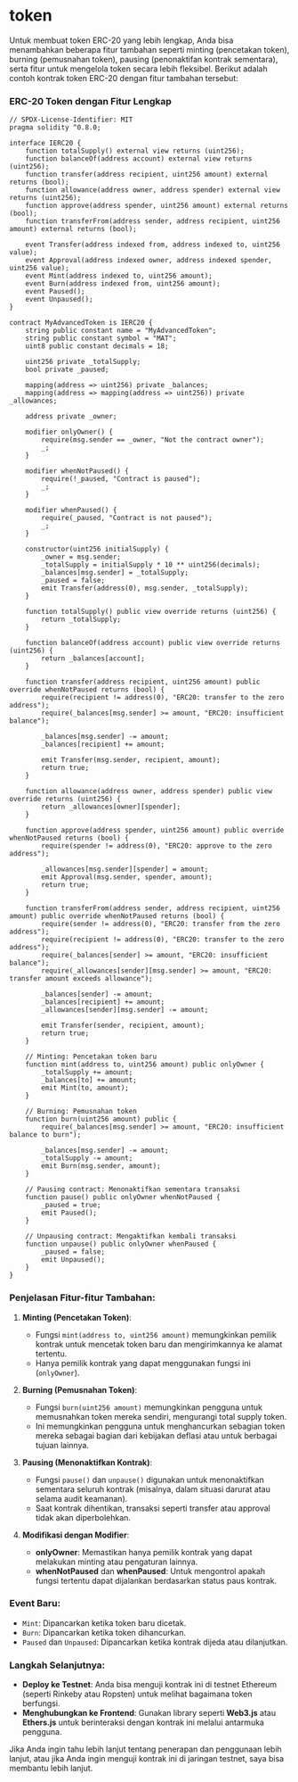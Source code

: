 # token
Untuk membuat token ERC-20 yang lebih lengkap, Anda bisa menambahkan beberapa fitur tambahan seperti minting (pencetakan token), burning (pemusnahan token), pausing (penonaktifan kontrak sementara), serta fitur untuk mengelola token secara lebih fleksibel. Berikut adalah contoh kontrak token ERC-20 dengan fitur tambahan tersebut:

### **ERC-20 Token dengan Fitur Lengkap**

```solidity
// SPDX-License-Identifier: MIT
pragma solidity ^0.8.0;

interface IERC20 {
    function totalSupply() external view returns (uint256);
    function balanceOf(address account) external view returns (uint256);
    function transfer(address recipient, uint256 amount) external returns (bool);
    function allowance(address owner, address spender) external view returns (uint256);
    function approve(address spender, uint256 amount) external returns (bool);
    function transferFrom(address sender, address recipient, uint256 amount) external returns (bool);
    
    event Transfer(address indexed from, address indexed to, uint256 value);
    event Approval(address indexed owner, address indexed spender, uint256 value);
    event Mint(address indexed to, uint256 amount);
    event Burn(address indexed from, uint256 amount);
    event Paused();
    event Unpaused();
}

contract MyAdvancedToken is IERC20 {
    string public constant name = "MyAdvancedToken";
    string public constant symbol = "MAT";
    uint8 public constant decimals = 18;
    
    uint256 private _totalSupply;
    bool private _paused;
    
    mapping(address => uint256) private _balances;
    mapping(address => mapping(address => uint256)) private _allowances;
    
    address private _owner;

    modifier onlyOwner() {
        require(msg.sender == _owner, "Not the contract owner");
        _;
    }

    modifier whenNotPaused() {
        require(!_paused, "Contract is paused");
        _;
    }

    modifier whenPaused() {
        require(_paused, "Contract is not paused");
        _;
    }

    constructor(uint256 initialSupply) {
        _owner = msg.sender;
        _totalSupply = initialSupply * 10 ** uint256(decimals);
        _balances[msg.sender] = _totalSupply;
        _paused = false;
        emit Transfer(address(0), msg.sender, _totalSupply);
    }

    function totalSupply() public view override returns (uint256) {
        return _totalSupply;
    }

    function balanceOf(address account) public view override returns (uint256) {
        return _balances[account];
    }

    function transfer(address recipient, uint256 amount) public override whenNotPaused returns (bool) {
        require(recipient != address(0), "ERC20: transfer to the zero address");
        require(_balances[msg.sender] >= amount, "ERC20: insufficient balance");

        _balances[msg.sender] -= amount;
        _balances[recipient] += amount;
        
        emit Transfer(msg.sender, recipient, amount);
        return true;
    }

    function allowance(address owner, address spender) public view override returns (uint256) {
        return _allowances[owner][spender];
    }

    function approve(address spender, uint256 amount) public override whenNotPaused returns (bool) {
        require(spender != address(0), "ERC20: approve to the zero address");

        _allowances[msg.sender][spender] = amount;
        emit Approval(msg.sender, spender, amount);
        return true;
    }

    function transferFrom(address sender, address recipient, uint256 amount) public override whenNotPaused returns (bool) {
        require(sender != address(0), "ERC20: transfer from the zero address");
        require(recipient != address(0), "ERC20: transfer to the zero address");
        require(_balances[sender] >= amount, "ERC20: insufficient balance");
        require(_allowances[sender][msg.sender] >= amount, "ERC20: transfer amount exceeds allowance");

        _balances[sender] -= amount;
        _balances[recipient] += amount;
        _allowances[sender][msg.sender] -= amount;

        emit Transfer(sender, recipient, amount);
        return true;
    }

    // Minting: Pencetakan token baru
    function mint(address to, uint256 amount) public onlyOwner {
        _totalSupply += amount;
        _balances[to] += amount;
        emit Mint(to, amount);
    }

    // Burning: Pemusnahan token
    function burn(uint256 amount) public {
        require(_balances[msg.sender] >= amount, "ERC20: insufficient balance to burn");

        _balances[msg.sender] -= amount;
        _totalSupply -= amount;
        emit Burn(msg.sender, amount);
    }

    // Pausing contract: Menonaktifkan sementara transaksi
    function pause() public onlyOwner whenNotPaused {
        _paused = true;
        emit Paused();
    }

    // Unpausing contract: Mengaktifkan kembali transaksi
    function unpause() public onlyOwner whenPaused {
        _paused = false;
        emit Unpaused();
    }
}
```

### **Penjelasan Fitur-fitur Tambahan:**

1. **Minting (Pencetakan Token)**:
   - Fungsi `mint(address to, uint256 amount)` memungkinkan pemilik kontrak untuk mencetak token baru dan mengirimkannya ke alamat tertentu.
   - Hanya pemilik kontrak yang dapat menggunakan fungsi ini (`onlyOwner`).

2. **Burning (Pemusnahan Token)**:
   - Fungsi `burn(uint256 amount)` memungkinkan pengguna untuk memusnahkan token mereka sendiri, mengurangi total supply token.
   - Ini memungkinkan pengguna untuk menghancurkan sebagian token mereka sebagai bagian dari kebijakan deflasi atau untuk berbagai tujuan lainnya.

3. **Pausing (Menonaktifkan Kontrak)**:
   - Fungsi `pause()` dan `unpause()` digunakan untuk menonaktifkan sementara seluruh kontrak (misalnya, dalam situasi darurat atau selama audit keamanan).
   - Saat kontrak dihentikan, transaksi seperti transfer atau approval tidak akan diperbolehkan.

4. **Modifikasi dengan Modifier**:
   - **onlyOwner**: Memastikan hanya pemilik kontrak yang dapat melakukan minting atau pengaturan lainnya.
   - **whenNotPaused** dan **whenPaused**: Untuk mengontrol apakah fungsi tertentu dapat dijalankan berdasarkan status paus kontrak.

### **Event Baru**:
- `Mint`: Dipancarkan ketika token baru dicetak.
- `Burn`: Dipancarkan ketika token dihancurkan.
- `Paused` dan `Unpaused`: Dipancarkan ketika kontrak dijeda atau dilanjutkan.

### **Langkah Selanjutnya:**
- **Deploy ke Testnet**: Anda bisa menguji kontrak ini di testnet Ethereum (seperti Rinkeby atau Ropsten) untuk melihat bagaimana token berfungsi.
- **Menghubungkan ke Frontend**: Gunakan library seperti **Web3.js** atau **Ethers.js** untuk berinteraksi dengan kontrak ini melalui antarmuka pengguna.

Jika Anda ingin tahu lebih lanjut tentang penerapan dan penggunaan lebih lanjut, atau jika Anda ingin menguji kontrak ini di jaringan testnet, saya bisa membantu lebih lanjut.
